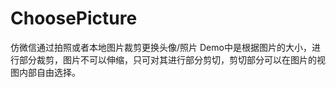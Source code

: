 # ChoosePicture
仿微信通过拍照或者本地图片裁剪更换头像/照片 
Demo中是根据图片的大小，进行部分裁剪，图片不可以伸缩，只可对其进行部分剪切，剪切部分可以在图片的视图内部自由选择。
